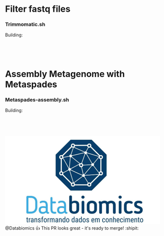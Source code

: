 # Filter fastq files
### Trimmomatic.sh

Building:
```




```


# Assembly Metagenome with Metaspades
### Metaspades-assembly.sh


Building:
```




```


![This is an image](https://github.com/mattoslmp/mattoslmp.github.io/blob/main/databiomics2.jpg)
@Databiomics :+1: This PR looks great - it's ready to merge! :shipit: 
